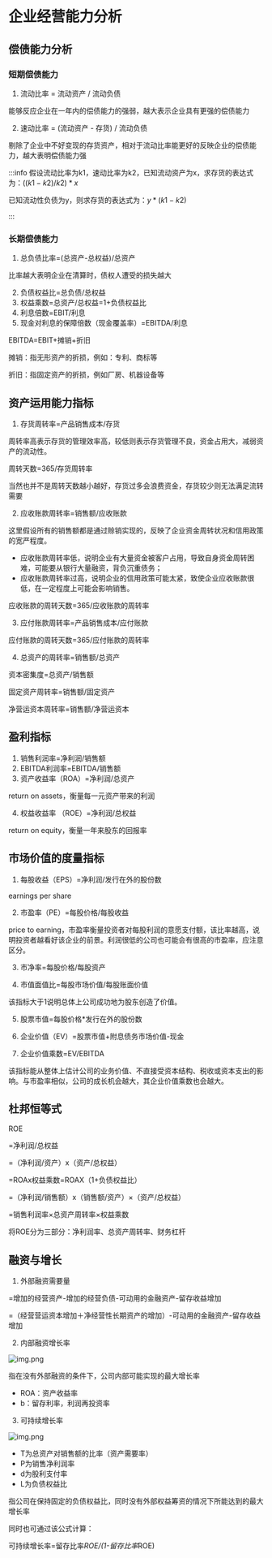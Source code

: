 # 企业经营能力分析

## 偿债能力分析

### 短期偿债能力

1. 流动比率 = 流动资产 / 流动负债

能够反应企业在一年内的偿债能力的强弱，越大表示企业具有更强的偿债能力

2. 速动比率 = (流动资产 - 存货) / 流动负债

剔除了企业中不好变现的存货资产，相对于流动比率能更好的反映企业的偿债能力，越大表明偿债能力强

:::info
假设流动比率为k1，速动比率为k2，已知流动资产为x，求存货的表达式为：$((k1-k2)/k2)*x$

已知流动性负债为y，则求存货的表达式为：$y*(k1-k2)$

:::

### 长期偿债能力

1. 总负债比率=(总资产-总权益)/总资产

比率越大表明企业在清算时，债权人遭受的损失越大

2. 负债权益比=总负债/总权益
3. 权益乘数=总资产/总权益=1+负债权益比
4. 利息倍数=EBIT/利息
5. 现金对利息的保障倍数（现金覆盖率）=EBITDA/利息

EBITDA=EBIT+摊销+折旧

摊销：指无形资产的折损，例如：专利、商标等

折旧：指固定资产的折损，例如厂房、机器设备等

## 资产运用能力指标

1. 存货周转率=产品销售成本/存货

周转率高表示存货的管理效率高，较低则表示存货管理不良，资金占用大，减弱资产的流动性。

周转天数=365/存货周转率

当然也并不是周转天数越小越好，存货过多会浪费资金，存货较少则无法满足流转需要

2. 应收账款周转率=销售额/应收账款

这里假设所有的销售额都是通过赊销实现的，反映了企业资金周转状况和信用政策的宽严程度。

- 应收账款周转率低，说明企业有大量资金被客户占用，导致自身资金周转困难，可能要从银行大量融资，背负沉重债务；
- 应收账款周转率过高，说明企业的信用政策可能太紧，致使企业应收账款很低，在一定程度上可能会影响销售。

应收账款的周转天数=365/应收账款的周转率

3. 应付账款周转率=产品销售成本/应付账款

应付账款的周转天数=365/应付账款的周转率

4. 总资产的周转率=销售额/总资产

资本密集度=总资产/销售额

固定资产周转率=销售额/固定资产

净营运资本周转率=销售额/净营运资本

## 盈利指标

1. 销售利润率=净利润/销售额
2. EBITDA利润率=EBITDA/销售额
3. 资产收益率（ROA）=净利润/总资产

return on assets，衡量每一元资产带来的利润

4. 权益收益率 （ROE）=净利润/总权益

return on equity，衡量一年来股东的回报率

## 市场价值的度量指标

1. 每股收益（EPS）=净利润/发行在外的股份数

earnings per share

2. 市盈率（PE）=每股价格/每股收益

price to earning，市盈率衡量投资者对每股利润的意愿支付额，该比率越高，说明投资者越看好该企业的前景。利润很低的公司也可能会有很高的市盈率，应注意区分。

3. 市净率=每股价格/每股资产

4. 市值面值比=每股市场价值/每股账面价值

该指标大于1说明总体上公司成功地为股东创造了价值。

5. 股票市值=每股价格*发行在外的股份数

6. 企业价值（EV）=股票市值+附息债务市场价值-现金

7. 企业价值乘数=EV/EBITDA

该指标能从整体上估计公司的业务价值、不直接受资本结构、税收或资本支出的影响。与市盈率相似，公司的成长机会越大，其企业价值乘数也会越大。

## 杜邦恒等式

ROE

=净利润/总权益

=（净利润/资产）x（资产/总权益）

=ROAx权益乘数=ROAX（1+负债权益比）

=（净利润/销售额）x（销售额/资产）×（资产/总权益）

=销售利润率×总资产周转率×权益乘数

将ROE分为三部分：净利润率、总资产周转率、财务杠杆

## 融资与增长

1. 外部融资需要量

=增加的经营资产-增加的经营负债-可动用的金融资产-留存收益增加

=（经营营运资本增加＋净经营性长期资产的增加）-可动用的金融资产-留存收益增加

2. 内部融资增长率

![img.png](/imgs/life/finance/431/company-finance/chapter-2-1.png)

指在没有外部融资的条件下，公司内部可能实现的最大增长率

- ROA：资产收益率
- b：留存利率，利润再投资率

3. 可持续增长率

![img.png](/imgs/life/finance/431/company-finance/chapter-2-2.png)

- T为总资产对销售额的比率（资产需要率）
- P为销售净利润率
- d为股利支付率
- L为负债权益比

指公司在保持固定的负债权益比，同时没有外部权益筹资的情况下所能达到的最大增长率

同时也可通过该公式计算：

可持续增长率=留存比率*ROE/(1-留存比率*ROE)
